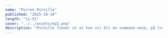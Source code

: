 ```yaml
---
name: "Purren Purnille"
published: "2025-10-18"
length: "11:51"
cover: "../../assets/ep2.png"
description: "Purnille finner ut at hun vil bli en snømann-nese, på tross av at hun er en purre."
---
```

